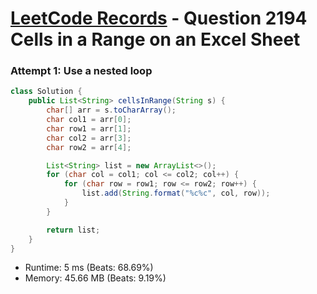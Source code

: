 # [LeetCode Records](../../README.md) - Question 2194 Cells in a Range on an Excel Sheet

### Attempt 1: Use a nested loop
```java
class Solution {
    public List<String> cellsInRange(String s) {
        char[] arr = s.toCharArray();
        char col1 = arr[0];
        char row1 = arr[1];
        char col2 = arr[3];
        char row2 = arr[4];

        List<String> list = new ArrayList<>();
        for (char col = col1; col <= col2; col++) {
            for (char row = row1; row <= row2; row++) {
                list.add(String.format("%c%c", col, row));
            }
        }

        return list;
    }
}
```
- Runtime: 5 ms (Beats: 68.69%)
- Memory: 45.66 MB (Beats: 9.19%)

<br>
